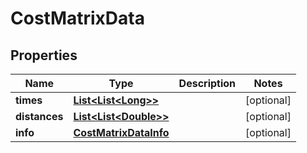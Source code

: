 # CostMatrixData

## Properties
Name | Type | Description | Notes
------------ | ------------- | ------------- | -------------
**times** | [**List&lt;List&lt;Long&gt;&gt;**](List.md) |  |  [optional]
**distances** | [**List&lt;List&lt;Double&gt;&gt;**](List.md) |  |  [optional]
**info** | [**CostMatrixDataInfo**](CostMatrixDataInfo.md) |  |  [optional]
